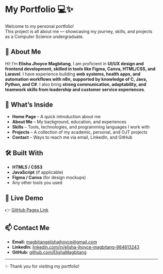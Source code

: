# My Portfolio 💻✨

Welcome to my personal portfolio!  
This project is all about me — showcasing my journey, skills, and projects as a Computer Science undergraduate.  

## 🌟 About Me
Hi! I’m **Elisha Jhoyce Magbitang**, I am proficient in **UI/UX design and frontend development, skilled in tools like Figma, Canva, HTML/CSS, and Laravel**. I have experience building **web systems, health apps, and automation workflows with n8n, supported by knowledge of C, Java, Python, and C#**. I also bring **strong communication, adaptability, and teamwork skills from leadership and customer service experiences**.

## 📂 What’s Inside
- **Home Page** – A quick introduction about me  
- **About Me** – My background, education, and experiences  
- **Skills** – Tools, technologies, and programming languages I work with  
- **Projects** – A collection of my academic, personal, and OJT projects  
- **Contact** – Ways to reach me via email, LinkedIn, and GitHub  

## 🛠️ Built With
- **HTML5 / CSS3**
- **JavaScript** (if applicable)
- **Figma / Canva** (for design mockups)
- Any other tools you used

## 🚀 Live Demo
👉 [GitHub Pages Link](https://elishamagbitang.github.io/Portfolio/) 

## 📫 Contact Me
- **Email:** magbitangelishajhoyce@gmail.com  
- **LinkedIn:** [linkedin.com/in/elisha-jhoyce-magbitang-984613243](https://www.linkedin.com/in/elisha-jhoyce-magbitang-984613243)  
- **GitHub:** [github.com/ElishaMagbitang](https://github.com/ElishaMagbitang)  

---
✨ Thank you for visiting my portfolio!
